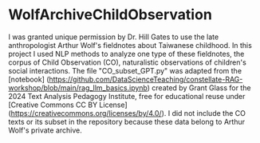 # WolfArchiveChildObservation
I was granted unique permission by Dr. Hill Gates to use the late anthropologist Arthur Wolf's fieldnotes about Taiwanese childhood. 
In this project I used NLP methods to analyze one type of these fieldnotes, the corpus of Child Observation (CO), naturalistic observations of children's social interactions. 
The file "CO_subset_GPT.py" was adapted from the [notebook] (https://github.com/DataScienceTeaching/constellate-RAG-workshop/blob/main/rag_llm_basics.ipynb) created by Grant Glass for the 2024 Text Analysis Pedagogy Institute, free for educational reuse under [Creative Commons CC BY License] (https://creativecommons.org/licenses/by/4.0/). 
I did not include the CO texts or its subset in the repository because these data belong to Arthur Wolf's private archive.
